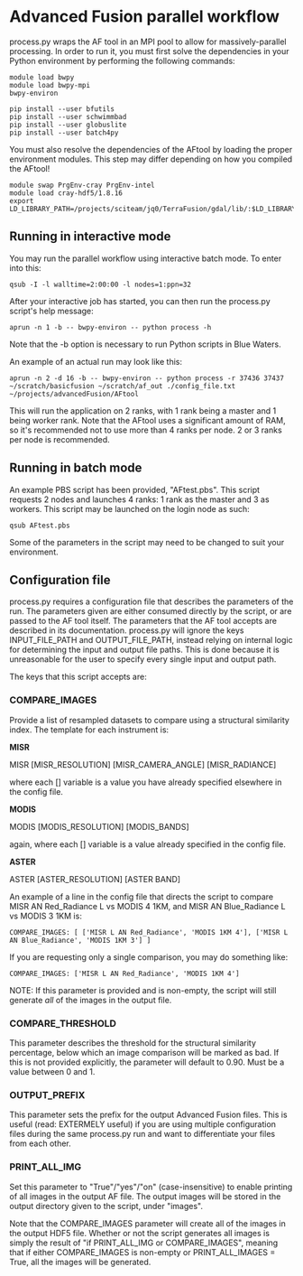 # Advanced Fusion parallel workflow

process.py wraps the AF tool in an MPI pool to allow for massively-parallel processing. In order to run it, you must first solve the dependencies in your Python environment by performing the following commands:

```
module load bwpy
module load bwpy-mpi
bwpy-environ

pip install --user bfutils
pip install --user schwimmbad
pip install --user globuslite
pip install --user batch4py
```

You must also resolve the dependencies of the AFtool by loading the proper environment modules. This step may differ depending on how you compiled the AFtool!

```
module swap PrgEnv-cray PrgEnv-intel
module load cray-hdf5/1.8.16
export LD_LIBRARY_PATH=/projects/sciteam/jq0/TerraFusion/gdal/lib/:$LD_LIBRARY_PATH
```

## Running in interactive mode

You may run the parallel workflow using interactive batch mode. To enter into this:

```
qsub -I -l walltime=2:00:00 -l nodes=1:ppn=32
```

After your interactive job has started, you can then run the process.py script's help message:


```
aprun -n 1 -b -- bwpy-environ -- python process -h
```

Note that the -b option is necessary to run Python scripts in Blue Waters.

An example of an actual run may look like this:

```
aprun -n 2 -d 16 -b -- bwpy-environ -- python process -r 37436 37437 ~/scratch/basicfusion ~/scratch/af_out ./config_file.txt ~/projects/advancedFusion/AFtool
```

This will run the application on 2 ranks, with 1 rank being a master and 1 being worker rank. Note that the AFtool uses a significant amount of RAM, so it's recommended not to use more than 4 ranks per node. 2 or 3 ranks per node is recommended.

## Running in batch mode

An example PBS script has been provided, "AFtest.pbs". This script requests 2 nodes and launches 4 ranks: 1 rank as the master and 3 as workers. This script may be launched on the login node as such:

```
qsub AFtest.pbs
```

Some of the parameters in the script may need to be changed to suit your environment.

## Configuration file

process.py requires a configuration file that describes the parameters of the run. The parameters given are either consumed directly by the script, or are passed to the AF tool itself. The parameters that the AF tool accepts are described in its documentation. process.py will ignore the keys INPUT_FILE_PATH and OUTPUT_FILE_PATH, instead relying on internal logic for determining the input and output file paths. This is done because it is unreasonable for the user to specify every single input and output path.

The keys that this script accepts are:

### COMPARE_IMAGES  

Provide a list of resampled datasets to compare using a structural similarity index. The template for each instrument is:

**MISR**

MISR [MISR_RESOLUTION] [MISR_CAMERA_ANGLE] [MISR_RADIANCE] 

where each [] variable is a value you have already specified elsewhere in the config file.

**MODIS**

MODIS [MODIS_RESOLUTION] [MODIS_BANDS] 

again, where each [] variable is a value already specified in the config file.

**ASTER**

ASTER [ASTER_RESOLUTION] [ASTER BAND]

An example of a line in the config file that directs the script to compare MISR AN Red_Radiance L vs MODIS 4 1KM, and MISR AN Blue_Radiance L vs MODIS 3 1KM is:

```
COMPARE_IMAGES: [ ['MISR L AN Red_Radiance', 'MODIS 1KM 4'], ['MISR L AN Blue_Radiance', 'MODIS 1KM 3'] ]
```

If you are requesting only a single comparison, you may do something like:

```
COMPARE_IMAGES: ['MISR L AN Red_Radiance', 'MODIS 1KM 4']
```

NOTE: If this parameter is provided and is non-empty, the script will still generate *all* of the images in the output file.

### COMPARE_THRESHOLD

This parameter describes the threshold for the structural similarity percentage, below which an image comparison will be marked as bad. If this is not provided explicitly, the parameter will default to 0.90. Must be a value between 0 and 1.

### OUTPUT_PREFIX

This parameter sets the prefix for the output Advanced Fusion files. This is useful (read: EXTERMELY useful) if you are using multiple configuration files during the same process.py run and want to differentiate your files from each other.

### PRINT_ALL_IMG

Set this parameter to "True"/"yes"/"on" (case-insensitive) to enable printing of all images in the output AF file. The output images will be stored in the output directory given to the script, under "images". 

Note that the COMPARE_IMAGES parameter will create all of the images in the output HDF5 file. Whether or not the script generates all images is simply the result of "if PRINT_ALL_IMG or COMPARE_IMAGES", meaning that if either COMPARE_IMAGES is non-empty or PRINT_ALL_IMAGES = True, all the images will be generated.


